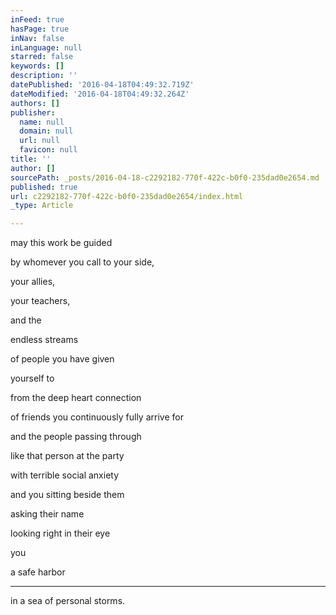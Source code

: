```yaml
---
inFeed: true
hasPage: true
inNav: false
inLanguage: null
starred: false
keywords: []
description: ''
datePublished: '2016-04-18T04:49:32.719Z'
dateModified: '2016-04-18T04:49:32.264Z'
authors: []
publisher:
  name: null
  domain: null
  url: null
  favicon: null
title: ''
author: []
sourcePath: _posts/2016-04-18-c2292182-770f-422c-b0f0-235dad0e2654.md
published: true
url: c2292182-770f-422c-b0f0-235dad0e2654/index.html
_type: Article

---
```

may this work be guided

by whomever you call to your side,

your allies,

your teachers,

and the

endless streams

of people you have given

yourself to

from the deep heart connection

of friends you continuously fully arrive for

and the people passing through

like that person at the party

with terrible social anxiety

and you sitting beside them

asking their name

looking right in their eye

you

a safe harbor

****

in a sea of personal storms.